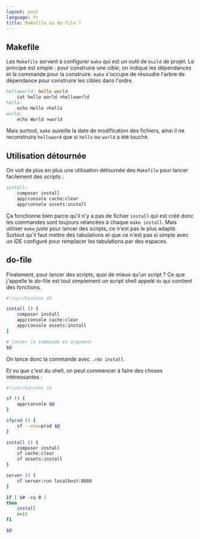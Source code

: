 ```yaml
---
layout: post
language: fr
title: Makefile ou do-file ?
---
```


## Makefile

Les `Makefile` servent à configurer `make` qui est un outil de `build` de projet.
Le principe est simple : pour construire une *cible*, on indique les dépendances et la commande pour la construire.
`make` s'occupe de résoudre l'arbre de dépendance pour construire les cibles dans l'ordre. 

```makefile
helloworld: hello world
    cat hello world >helloworld
hello:
    echo Hello >hello
world:
    echo World >world
```

Mais surtout, `make` suveille la date de modification des fichiers, ainsi il ne reconstruira `helloword` que si `hello` ou `world` a été touché.

## Utilisation détournée

On voit de plus en plus une utilisation détournée des `Makefile` pour lancer facilement des scripts :

```makefile
install:
    composer install
    app/console cache:clear
    app/console assets:install
```

Ça fonctionne bien parce qu'il n'y a pas de fichier `install` qui est créé donc les commandes sont toujours relancées à chaque `make install`.
Mais utiliser `make` *juste* pour lancer des scripts, ce n'est pas le plus adapté.
Surtout qu'il faut mettre des tabulations et que ce n'est pas si simple avec un IDE configuré pour remplacer les tabulations par des espaces.

## do-file

Finalement, pour lancer des scripts, quoi de mieux qu'un script ? 
Ce que j'appelle le *do*-file est tout simplement un script shell appelé `do` qui contient des fonctions.

```bash
#!/usr/bin/env sh

install () {
    composer install
    app/console cache:clear
    app/console assets:install
}

# lancer la commande en argument
$@
```

On lance donc la commande avec `./do install`.

Et vu que c'est du shell, on peut commencer à faire des choses intéressantes :

```bash
#!/usr/bin/env sh

sf () {
    app/console $@
}

sfprod () {
    sf --env=prod $@
}

install () {
    composer install
    sf cache:clear
    sf assets:install
}

server () {
    sf server:run localhost:8080
}

if [ $# -eq 0 ]
then
    install
    exit
fi

$@
```
